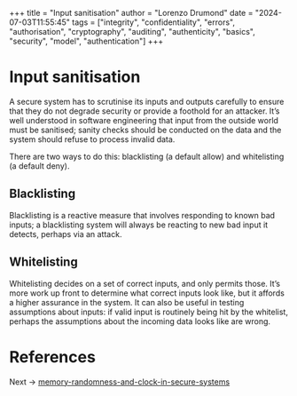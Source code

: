 +++
title = "Input sanitisation"
author = "Lorenzo Drumond"
date = "2024-07-03T11:55:45"
tags = ["integrity",  "confidentiality",  "errors",  "authorisation",  "cryptography",  "auditing",  "authenticity",  "basics",  "security",  "model",  "authentication"]
+++


# Input sanitisation

A secure system has to scrutinise its inputs and outputs carefully to ensure that they do not degrade security or provide a foothold for an attacker. It’s well understood in software engineering that input from the outside world must be sanitised; sanity checks should be conducted on the data and the system should refuse to process invalid data.

There are two ways to do this: blacklisting (a default allow) and whitelisting (a default deny).

## Blacklisting

Blacklisting is a reactive measure that involves responding to known bad inputs; a blacklisting system will always be reacting to new bad input it detects, perhaps via an attack.

## Whitelisting

Whitelisting decides on a set of correct inputs, and only permits those. It’s more work up front to determine what correct inputs look like, but it affords a higher assurance in the system. It can also be useful in testing assumptions about inputs: if valid input is routinely being hit by the whitelist, perhaps the assumptions about the incoming data looks like are wrong.

# References

Next -> [memory-randomness-and-clock-in-secure-systems](/wiki/memory-randomness-and-clock-in-secure-systems/)
